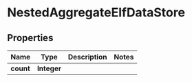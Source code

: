 

# NestedAggregateElfDataStore


## Properties

Name | Type | Description | Notes
------------ | ------------- | ------------- | -------------
**count** | **Integer** |  | 



